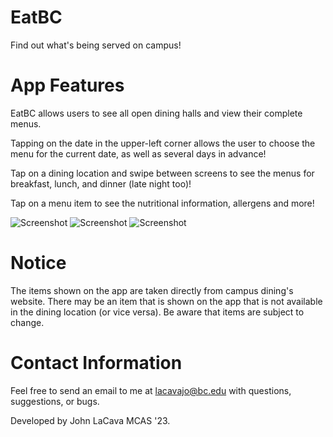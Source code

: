 # EatBC

Find out what's being served on campus!

# App Features

EatBC allows users to see all open dining halls and view their complete menus.

Tapping on the date in the upper-left corner allows the user to choose the menu for the current date, as well as several days in advance!

Tap on a dining location and swipe between screens to see the menus for breakfast, lunch, and dinner (late night too)!

Tap on a menu item to see the nutritional information, allergens and more!

![Screenshot](../previews/iPhoneXPreview1.png)
![Screenshot](../previews/iPhoneXPreview2.png)
![Screenshot](../previews/iPhoneXPreview3.png)

# Notice

The items shown on the app are taken directly from campus dining's website. There may be an item that is shown on the app that is not available in the dining location (or vice versa). Be aware that items are subject to change.

# Contact Information

Feel free to send an email to me at lacavajo@bc.edu with questions, suggestions, or bugs.

Developed by John LaCava MCAS '23.
